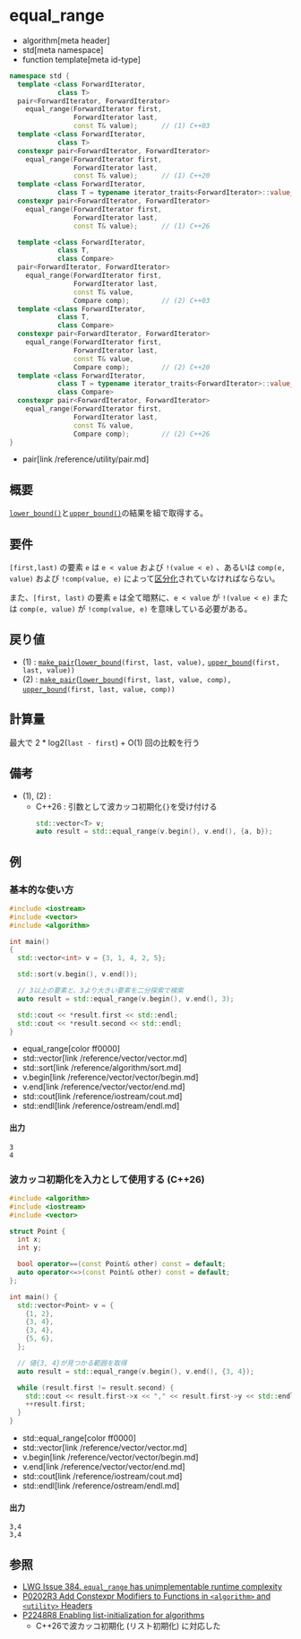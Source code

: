 # equal_range
* algorithm[meta header]
* std[meta namespace]
* function template[meta id-type]

```cpp
namespace std {
  template <class ForwardIterator,
            class T>
  pair<ForwardIterator, ForwardIterator>
    equal_range(ForwardIterator first,
                ForwardIterator last,
                const T& value);      // (1) C++03
  template <class ForwardIterator,
            class T>
  constexpr pair<ForwardIterator, ForwardIterator>
    equal_range(ForwardIterator first,
                ForwardIterator last,
                const T& value);      // (1) C++20
  template <class ForwardIterator,
            class T = typename iterator_traits<ForwardIterator>::value_type>
  constexpr pair<ForwardIterator, ForwardIterator>
    equal_range(ForwardIterator first,
                ForwardIterator last,
                const T& value);      // (1) C++26

  template <class ForwardIterator,
            class T,
            class Compare>
  pair<ForwardIterator, ForwardIterator>
    equal_range(ForwardIterator first,
                ForwardIterator last,
                const T& value,
                Compare comp);        // (2) C++03
  template <class ForwardIterator,
            class T,
            class Compare>
  constexpr pair<ForwardIterator, ForwardIterator>
    equal_range(ForwardIterator first,
                ForwardIterator last,
                const T& value,
                Compare comp);        // (2) C++20
  template <class ForwardIterator,
            class T = typename iterator_traits<ForwardIterator>::value_type,
            class Compare>
  constexpr pair<ForwardIterator, ForwardIterator>
    equal_range(ForwardIterator first,
                ForwardIterator last,
                const T& value,
                Compare comp);        // (2) C++26
}
```
* pair[link /reference/utility/pair.md]


## 概要
[`lower_bound()`](/reference/algorithm/lower_bound.md)と[`upper_bound()`](/reference/algorithm/upper_bound.md)の結果を組で取得する。


## 要件
`[first,last)` の要素 `e` は `e < value` および `!(value < e)` 、あるいは `comp(e, value)` および `!comp(value, e)` によって[区分化](/reference/algorithm.md#sequence-is-partitioned)されていなければならない。

また、`[first, last)` の要素 `e` は全て暗黙に、`e < value` が `!(value < e)` または `comp(e, value)` が `!comp(value, e)` を意味している必要がある。


## 戻り値
- (1) : [`make_pair`](/reference/utility/make_pair.md)([`lower_bound`](/reference/algorithm/lower_bound.md)`(first, last, value),` [`upper_bound`](/reference/algorithm/upper_bound.md)`(first, last, value))`
- (2) : [`make_pair`](/reference/utility/make_pair.md)([`lower_bound`](/reference/algorithm/lower_bound.md)`(first, last, value, comp),` [`upper_bound`](/reference/algorithm/upper_bound.md)`(first, last, value, comp))`


## 計算量
最大で 2 * log2(`last - first`) + O(1) 回の比較を行う


## 備考
- (1), (2) :
    - C++26 : 引数として波カッコ初期化`{}`を受け付ける
        ```cpp
        std::vector<T> v;
        auto result = std::equal_range(v.begin(), v.end(), {a, b});
        ```


## 例
### 基本的な使い方
```cpp example
#include <iostream>
#include <vector>
#include <algorithm>

int main()
{
  std::vector<int> v = {3, 1, 4, 2, 5};

  std::sort(v.begin(), v.end());

  // 3以上の要素と、3より大きい要素を二分探索で検索
  auto result = std::equal_range(v.begin(), v.end(), 3);

  std::cout << *result.first << std::endl;
  std::cout << *result.second << std::endl;
}
```
* equal_range[color ff0000]
* std::vector[link /reference/vector/vector.md]
* std::sort[link /reference/algorithm/sort.md]
* v.begin[link /reference/vector/vector/begin.md]
* v.end[link /reference/vector/vector/end.md]
* std::cout[link /reference/iostream/cout.md]
* std::endl[link /reference/ostream/endl.md]

#### 出力
```
3
4
```

### 波カッコ初期化を入力として使用する (C++26)
```cpp example
#include <algorithm>
#include <iostream>
#include <vector>

struct Point {
  int x;
  int y;

  bool operator==(const Point& other) const = default;
  auto operator<=>(const Point& other) const = default;
};

int main() {
  std::vector<Point> v = {
    {1, 2},
    {3, 4},
    {3, 4},
    {5, 6},
  };

  // 値{3, 4}が見つかる範囲を取得
  auto result = std::equal_range(v.begin(), v.end(), {3, 4});

  while (result.first != result.second) {
    std::cout << result.first->x << "," << result.first->y << std::endl;
    ++result.first;
  }
}
```
* std::equal_range[color ff0000]
* std::vector[link /reference/vector/vector.md]
* v.begin[link /reference/vector/vector/begin.md]
* v.end[link /reference/vector/vector/end.md]
* std::cout[link /reference/iostream/cout.md]
* std::endl[link /reference/ostream/endl.md]

#### 出力
```
3,4
3,4
```

## 参照
- [LWG Issue 384. `equal_range` has unimplementable runtime complexity](http://www.open-std.org/jtc1/sc22/wg21/docs/lwg-defects.html#384)
- [P0202R3 Add Constexpr Modifiers to Functions in `<algorithm>` and `<utility>` Headers](http://www.open-std.org/jtc1/sc22/wg21/docs/papers/2017/p0202r3.html)
- [P2248R8 Enabling list-initialization for algorithms](https://open-std.org/jtc1/sc22/wg21/docs/papers/2024/p2248r8.html)
    - C++26で波カッコ初期化 (リスト初期化) に対応した
